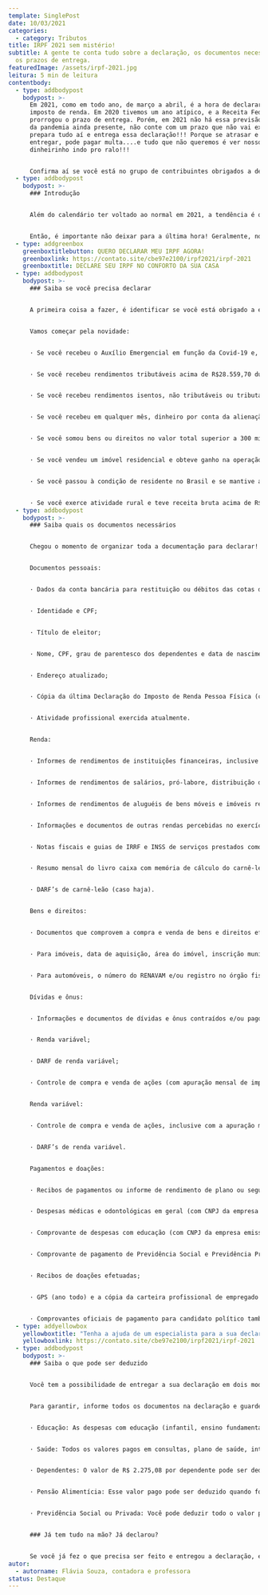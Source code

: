 ```yaml
---
template: SinglePost
date: 10/03/2021
categories:
  - category: Tributos
title: IRPF 2021 sem mistério!
subtitle: A gente te conta tudo sobre a declaração, os documentos necessários e
  os prazos de entrega.
featuredImage: /assets/irpf-2021.jpg
leitura: 5 min de leitura
contentbody:
  - type: addbodypost
    bodypost: >-
      Em 2021, como em todo ano, de março a abril, é a hora de declarar seu
      imposto de renda. Em 2020 tivemos um ano atípico, e a Receita Federal
      prorrogou o prazo de entrega. Porém, em 2021 não há essa previsão, apesar
      da pandemia ainda presente, não conte com um prazo que não vai existir,
      prepara tudo aí e entrega essa declaração!!! Porque se atrasar e não
      entregar, pode pagar multa....e tudo que não queremos é ver nosso querido
      dinheirinho indo pro ralo!!!


      Confirma aí se você está no grupo de contribuintes obrigados a declarar!
  - type: addbodypost
    bodypost: >-
      ### Introdução


      Além do calendário ter voltado ao normal em 2021, a tendência é que um maior número de pessoas sejam obrigadas a declarar. Dentre um dos motivos, a exigência de declaração de quem recebeu auxílio emergencial e receberam outros rendimentos tributáveis de no mínimo R$ 22.847,76.


      Então, é importante não deixar para a última hora! Geralmente, nos últimos dias do prazo o sistema costuma ficar sobrecarregado e instável, e aí, pode ser um estresse ficar tentando enviar as informações e fazer o que precisa ser feito!
  - type: addgreenbox
    greenboxtitlebutton: QUERO DECLARAR MEU IRPF AGORA!
    greenboxlink: https://contato.site/cbe97e2100/irpf2021/irpf-2021
    greenboxtitle: DECLARE SEU IRPF NO CONFORTO DA SUA CASA
  - type: addbodypost
    bodypost: >-
      ### Saiba se você precisa declarar


      A primeira coisa a fazer, é identificar se você está obrigado a entregar a declaração do IRPF 2021. E pra isso, listamos aqui as situações, pra você já verificar se alguma delas se aplica à sua realidade:


      Vamos começar pela novidade:


      · Se você recebeu o Auxílio Emergencial em função da Covid-19 e, além disso, teve rendimentos tributáveis iguais ou superiores a R$ 22.847,76.\*\*


      · Se você recebeu rendimentos tributáveis acima de R$28.559,70 durante o ano de 2020, como salários, comissões, férias, honorários, pró-labore, pensão, receita com aluguel de imóveis, por exemplo.


      · Se você recebeu rendimentos isentos, não tributáveis ou tributados exclusivamente na fonte superiores a R$40.000,00 durante 2020, como por exemplo: salário-família, alimentação e transporte fornecidos pela empresa gratuitamente, indenizações, reembolso de viagens em geral, dentre outros.


      · Se você recebeu em qualquer mês, dinheiro por conta da alienação de bens e direitos (em que tenha incidência de IR) ou realizou operação em bolsas de valores, mercadorias, futuro ou similares;


      · Se você somou bens ou direitos no valor total superior a 300 mil até 31/12/2021 (somando todos os bens);


      · Se você vendeu um imóvel residencial e obteve ganho na operação, mesmo que tenha comprado outro imóvel em um prazo de 180 dias e usou da regra de isenção do imposto de renda;


      · Se você passou à condição de residente no Brasil e se mantive assim até 31/12/2020;


      · Se você exerce atividade rural e teve receita bruta acima de R$142.798,50 ou pretende compensar prejuízos de anos anteriores ou até mesmo de 2020.
  - type: addbodypost
    bodypost: >-
      ### Saiba quais os documentos necessários


      Chegou o momento de organizar toda a documentação para declarar!


      Documentos pessoais:


      · Dados da conta bancária para restituição ou débitos das cotas de imposto apurado, caso haja;


      · Identidade e CPF;


      · Título de eleitor;


      · Nome, CPF, grau de parentesco dos dependentes e data de nascimento;


      · Endereço atualizado;


      · Cópia da última Declaração do Imposto de Renda Pessoa Física (completa) entregue;


      · Atividade profissional exercida atualmente.


      Renda:


      · Informes de rendimentos de instituições financeiras, inclusive corretoras de valores;


      · Informes de rendimentos de salários, pró-labore, distribuição de lucros, aposentadoria, pensão etc.;


      · Informes de rendimentos de aluguéis de bens móveis e imóveis recebidos de pessoas jurídicas;


      · Informações e documentos de outras rendas percebidas no exercício, tais como rendimento de pensão alimentícia, doações, heranças recebidas no ano, seguro desemprego, saque do FGTS, ações judiciais/trabalhistas dentre outras;


      · Notas fiscais e guias de IRRF e INSS de serviços prestados como autônomo;


      · Resumo mensal do livro caixa com memória de cálculo do carnê-leão (caso haja);


      · DARF’s de carnê-leão (caso haja).


      Bens e direitos:


      · Documentos que comprovem a compra e venda de bens e direitos efetuadas ao longo de 2020 – imóveis, contas-correntes, aplicações financeiras, veículos etc.;


      · Para imóveis, data de aquisição, área do imóvel, inscrição municipal (IPTU), registro de inscrição no órgão público e registro no cartório de imóveis;


      · Para automóveis, o número do RENAVAM e/ou registro no órgão fiscalizador correspondente.


      Dívidas e ônus:


      · Informações e documentos de dívidas e ônus contraídos e/ou pagos no ano de 2020;


      · Renda variável;


      · DARF de renda variável;


      · Controle de compra e venda de ações (com apuração mensal de imposto).


      Renda variável:


      · Controle de compra e venda de ações, inclusive com a apuração mensal de imposto;


      · DARF’s de renda variável.


      Pagamentos e doações:


      · Recibos de pagamentos ou informe de rendimento de plano ou seguro-saúde (com CNPJ da empresa emissora e a indicação do paciente);


      · Despesas médicas e odontológicas em geral (com CNPJ da empresa emissora ou CPF do profissional e a indicação do paciente);


      · Comprovante de despesas com educação (com CNPJ da empresa emissora e a indicação do aluno);


      · Comprovante de pagamento de Previdência Social e Previdência Privada (com CNPJ da empresa emissora);


      · Recibos de doações efetuadas;


      · GPS (ano todo) e a cópia da carteira profissional de empregado doméstico;


      · Comprovantes oficiais de pagamento para candidato político também devem ser declarados.
  - type: addyellowbox
    yellowboxtitle: "Tenha a ajuda de um especialista para a sua declaração do IRPF:"
    yellowboxlink: https://contato.site/cbe97e2100/irpf2021/irpf-2021
  - type: addbodypost
    bodypost: >-
      ### Saiba o que pode ser deduzido


      Você tem a possibilidade de entregar a sua declaração em dois modelos: a declaração *simplificada*, que deduz 20% da base de cálculo do imposto, até o limite de R$16.754,34 (onde você não precisa detalhar todos os valores dedutíveis), e a declaração *completa*, que considera todas as despesas dedutíveis que você teve durante o ano de 2020.


      Para garantir, informe todos os documentos na declaração e guarde os comprovantes, assim você pode comparar qual é o modelo mais vantajoso de acordo com a sua situação. E, para analisar, saiba o que pode ser deduzido:


      · Educação: As despesas com educação (infantil, ensino fundamental, médio e superior) do próprio contribuinte e seus dependentes podem ser deduzidas da base de cálculo do imposto, no limite de R$ 3.561,50 por pessoa. Lembre que material escolar, despesas com transporte, alimentação, cursos de idioma e preparatórios não podem ser incluídos no valor dedutível.


      · Saúde: Todos os valores pagos em consultas, plano de saúde, internações, psicólogo, dentista, entre outras despesas médicas, podem ser deduzidos integralmente do imposto de renda, sejam os gastos do próprio contribuinte ou de seus dependentes, mediante a comprovação com notas fiscais e/ou recibos.


      · Dependentes: O valor de R$ 2.275,08 por dependente pode ser deduzido com pais, filhos, enteados e companheiros, que podem ser adicionados como dependentes.


      · Pensão Alimentícia: Esse valor pago pode ser deduzido quando for definido em decisão judicial ou acordo extrajudicial.


      · Previdência Social ou Privada: Você pode deduzir todo o valor pago ao INSS em folha ou de forma autônoma, inclusive dos dependentes. A previdência privada do tipo PGBL (Plano Gerador de Benefício Livre) pode ser deduzida no limite de 12% da renda bruta anual tributável declarada.


      ### Já tem tudo na mão? Já declarou?


      Se você já fez o que precisa ser feito e entregou a declaração, é só aguardar os lotes de restituição e ficar tranquilo!
autor:
  - autorname: Flávia Souza, contadora e professora
status: Destaque
---
```

